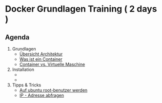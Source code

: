 # Docker Grundlagen Training ( 2 days )

## Agenda 

  1. Grundlagen 
     * [Übersicht Architektur](architektur.md)
     * [Was ist ein Container](container.md)
     * [Container vs. Virtuelle Maschine](container-vs-vm.md)
  1. Installation
     * [](overview-distros.md)
     * [](linux-client-ubuntu-kubectl.md)
  1. Tipps & Tricks 
     * [Auf ubuntu root-benutzer werden](sudo.md)
     * [IP - Adresse abfragen](ip-a.md)
